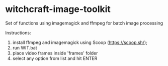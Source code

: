 # witchcraft-image-toolkit
Set of functions using imagemagick and ffmpeg for batch image processing

Instructions:

1) install ffmpeg and imagemagick using Scoop (https://scoop.sh/);
2) run WIT.bat
3) place video frames inside 'frames' folder
4) select any option from list and hit ENTER

